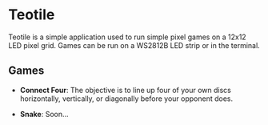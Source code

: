 # Teotile

Teotile is a simple application used to run simple pixel games on a 12x12 LED pixel grid. Games can be run on a WS2812B LED strip or in the terminal.

## Games

- **Connect Four**: The objective is to line up four of your own discs horizontally, vertically, or diagonally before your opponent does.

- **Snake**: Soon...
